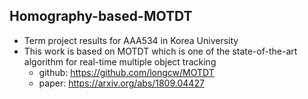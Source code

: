 ## Homography-based-MOTDT
- Term project results for AAA534 <Computer Vision> in Korea University
- This work is based on MOTDT which is one of the state-of-the-art algorithm for real-time multiple object tracking
  - github: https://github.com/longcw/MOTDT
  - paper: https://arxiv.org/abs/1809.04427

